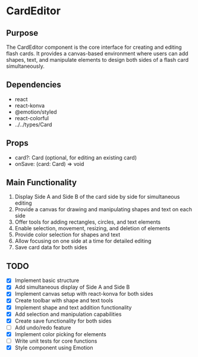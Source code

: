 # CardEditor

## Purpose
The CardEditor component is the core interface for creating and editing flash cards. It provides a canvas-based environment where users can add shapes, text, and manipulate elements to design both sides of a flash card simultaneously.

## Dependencies
- react
- react-konva
- @emotion/styled
- react-colorful
- ../../types/Card

## Props
- card?: Card (optional, for editing an existing card)
- onSave: (card: Card) => void

## Main Functionality
1. Display Side A and Side B of the card side by side for simultaneous editing
2. Provide a canvas for drawing and manipulating shapes and text on each side
3. Offer tools for adding rectangles, circles, and text elements
4. Enable selection, movement, resizing, and deletion of elements
5. Provide color selection for shapes and text
6. Allow focusing on one side at a time for detailed editing
7. Save card data for both sides

## TODO
- [x] Implement basic structure
- [x] Add simultaneous display of Side A and Side B
- [x] Implement canvas setup with react-konva for both sides
- [x] Create toolbar with shape and text tools
- [x] Implement shape and text addition functionality
- [x] Add selection and manipulation capabilities
- [x] Create save functionality for both sides
- [ ] Add undo/redo feature
- [x] Implement color picking for elements
- [ ] Write unit tests for core functions
- [x] Style component using Emotion